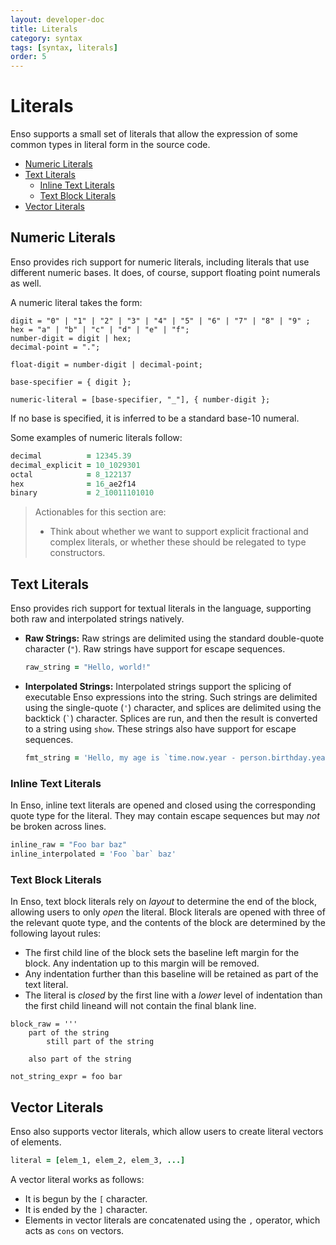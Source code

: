 ```yaml
---
layout: developer-doc
title: Literals
category: syntax
tags: [syntax, literals]
order: 5
---
```


# Literals

Enso supports a small set of literals that allow the expression of some common
types in literal form in the source code.

<!-- MarkdownTOC levels="2,3" autolink="true" -->

- [Numeric Literals](#numeric-literals)
- [Text Literals](#text-literals)
  - [Inline Text Literals](#inline-text-literals)
  - [Text Block Literals](#text-block-literals)
- [Vector Literals](#vector-literals)

<!-- /MarkdownTOC -->

## Numeric Literals

Enso provides rich support for numeric literals, including literals that use
different numeric bases. It does, of course, support floating point numerals as
well.

A numeric literal takes the form:

```ebnf
digit = "0" | "1" | "2" | "3" | "4" | "5" | "6" | "7" | "8" | "9" ;
hex = "a" | "b" | "c" | "d" | "e" | "f";
number-digit = digit | hex;
decimal-point = ".";

float-digit = number-digit | decimal-point;

base-specifier = { digit };

numeric-literal = [base-specifier, "_"], { number-digit };
```

If no base is specified, it is inferred to be a standard base-10 numeral.

Some examples of numeric literals follow:

```ruby
decimal          = 12345.39
decimal_explicit = 10_1029301
octal            = 8_122137
hex              = 16_ae2f14
binary           = 2_10011101010
```

> Actionables for this section are:
>
> - Think about whether we want to support explicit fractional and complex
>   literals, or whether these should be relegated to type constructors.

## Text Literals

Enso provides rich support for textual literals in the language, supporting both
raw and interpolated strings natively.

- **Raw Strings:** Raw strings are delimited using the standard double-quote
  character (`"`). Raw strings have support for escape sequences.

  ```ruby
  raw_string = "Hello, world!"
  ```

- **Interpolated Strings:** Interpolated strings support the splicing of
  executable Enso expressions into the string. Such strings are delimited using
  the single-quote (`'`) character, and splices are delimited using the backtick
  (`` ` ``) character. Splices are run, and then the result is converted to a
  string using `show`. These strings also have support for escape sequences.

  ```ruby
  fmt_string = 'Hello, my age is `time.now.year - person.birthday.year`'
  ```

### Inline Text Literals

In Enso, inline text literals are opened and closed using the corresponding
quote type for the literal. They may contain escape sequences but may _not_ be
broken across lines.

```ruby
inline_raw = "Foo bar baz"
inline_interpolated = 'Foo `bar` baz'
```

### Text Block Literals

In Enso, text block literals rely on _layout_ to determine the end of the block,
allowing users to only _open_ the literal. Block literals are opened with three
of the relevant quote type, and the contents of the block are determined by the
following layout rules:

- The first child line of the block sets the baseline left margin for the block.
  Any indentation up to this margin will be removed.
- Any indentation further than this baseline will be retained as part of the
  text literal.
- The literal is _closed_ by the first line with a _lower_ level of indentation
  than the first child lineand will not contain the final blank line.

```
block_raw = '''
    part of the string
        still part of the string

    also part of the string

not_string_expr = foo bar
```

## Vector Literals

Enso also supports vector literals, which allow users to create literal vectors
of elements.

```ruby
literal = [elem_1, elem_2, elem_3, ...]
```

A vector literal works as follows:

- It is begun by the `[` character.
- It is ended by the `]` character.
- Elements in vector literals are concatenated using the `,` operator, which
  acts as `cons` on vectors.
